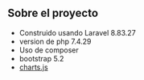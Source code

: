 ## Sobre el proyecto

- Construido usando Laravel 8.83.27
- version de php 7.4.29
- Uso de composer
- bootstrap 5.2
- [charts.js](https://www.chartjs.org/)
